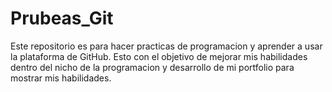 # Prubeas_Git
Este repositorio es para hacer practicas de programacion y aprender a usar la plataforma de GitHub. Esto con el objetivo de mejorar mis habilidades dentro del nicho de la programacion y desarrollo de mi portfolio para mostrar mis habilidades.
